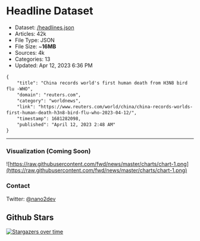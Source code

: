 # Headline Dataset

- Dataset: [/headlines.json](https://raw.githubusercontent.com/fwd/news/master/headlines.json) 
- Articles: 42k
- File Type: JSON
- File Size: ~**16MB**
- Sources: 4k
- Categories: 13
- Updated: Apr 12, 2023 6:36 PM

```
{
    "title": "China records world's first human death from H3N8 bird flu -WHO",
    "domain": "reuters.com",
    "category": "worldnews",
    "link": "https://www.reuters.com/world/china/china-records-worlds-first-human-death-h3n8-bird-flu-who-2023-04-12/",
    "timestamp": 1681282098,
    "published": "April 12, 2023 2:48 AM"
}
```

---

### Visualization (Coming Soon)

![https://raw.githubusercontent.com/fwd/news/master/charts/chart-1.png](https://raw.githubusercontent.com/fwd/news/master/charts/chart-1.png)

### Contact 

Twitter: [@nano2dev](https://twitter.com/nano2dev)

## Github Stars

[![Stargazers over time](https://starchart.cc/fwd/news.svg)](https://starchart.cc/fwd/news)
